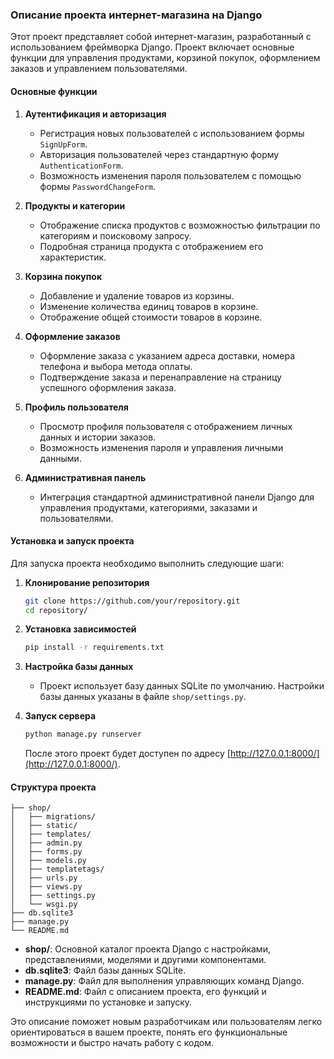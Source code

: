 ### Описание проекта интернет-магазина на Django

Этот проект представляет собой интернет-магазин, разработанный с использованием фреймворка Django. Проект включает основные функции для управления продуктами, корзиной покупок, оформлением заказов и управлением пользователями.

#### Основные функции

1. **Аутентификация и авторизация**
   - Регистрация новых пользователей с использованием формы `SignUpForm`.
   - Авторизация пользователей через стандартную форму `AuthenticationForm`.
   - Возможность изменения пароля пользователем с помощью формы `PasswordChangeForm`.

2. **Продукты и категории**
   - Отображение списка продуктов с возможностью фильтрации по категориям и поисковому запросу.
   - Подробная страница продукта с отображением его характеристик.

3. **Корзина покупок**
   - Добавление и удаление товаров из корзины.
   - Изменение количества единиц товаров в корзине.
   - Отображение общей стоимости товаров в корзине.

4. **Оформление заказов**
   - Оформление заказа с указанием адреса доставки, номера телефона и выбора метода оплаты.
   - Подтверждение заказа и перенаправление на страницу успешного оформления заказа.

5. **Профиль пользователя**
   - Просмотр профиля пользователя с отображением личных данных и истории заказов.
   - Возможность изменения пароля и управления личными данными.

6. **Административная панель**
   - Интеграция стандартной административной панели Django для управления продуктами, категориями, заказами и пользователями.

#### Установка и запуск проекта

Для запуска проекта необходимо выполнить следующие шаги:

1. **Клонирование репозитория**
   ```bash
   git clone https://github.com/your/repository.git
   cd repository/
   ```

2. **Установка зависимостей**
   ```bash
   pip install -r requirements.txt
   ```

3. **Настройка базы данных**
   - Проект использует базу данных SQLite по умолчанию. Настройки базы данных указаны в файле `shop/settings.py`.

4. **Запуск сервера**
   ```bash
   python manage.py runserver
   ```
   После этого проект будет доступен по адресу [http://127.0.0.1:8000/](http://127.0.0.1:8000/).

#### Структура проекта

```
├── shop/
│   ├── migrations/
│   ├── static/
│   ├── templates/
│   ├── admin.py
│   ├── forms.py
│   ├── models.py
│   ├── templatetags/
│   ├── urls.py
│   ├── views.py
│   ├── settings.py
│   └── wsgi.py
├── db.sqlite3
├── manage.py
└── README.md
```

- **shop/**: Основной каталог проекта Django с настройками, представлениями, моделями и другими компонентами.
- **db.sqlite3**: Файл базы данных SQLite.
- **manage.py**: Файл для выполнения управляющих команд Django.
- **README.md**: Файл с описанием проекта, его функций и инструкциями по установке и запуску.

Это описание поможет новым разработчикам или пользователям легко ориентироваться в вашем проекте, понять его функциональные возможности и быстро начать работу с кодом.
